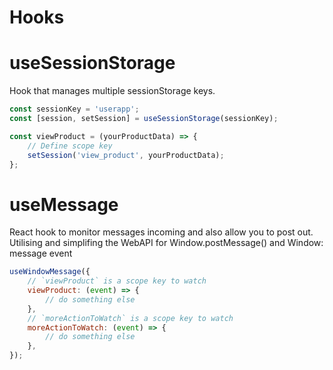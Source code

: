 # Hooks

# useSessionStorage

Hook that manages multiple sessionStorage keys.

```jsx
const sessionKey = 'userapp';
const [session, setSession] = useSessionStorage(sessionKey);

const viewProduct = (yourProductData) => {
    // Define scope key
    setSession('view_product', yourProductData);
};
```

# useMessage

React hook to monitor messages incoming and also allow you to post out. Utilising and simplifing the WebAPI for Window.postMessage() and Window: message event

```jsx
useWindowMessage({
    // `viewProduct` is a scope key to watch
    viewProduct: (event) => {
        // do something else
    },
    // `moreActionToWatch` is a scope key to watch
    moreActionToWatch: (event) => {
        // do something else
    },
});
```
